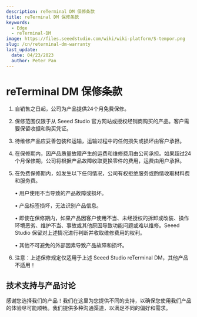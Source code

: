 ```yaml
---
description: reTerminal DM 保修条款
title: reTerminal DM 保修条款
keywords:
  - Edge
  - reTerminal-DM
image: https://files.seeedstudio.com/wiki/wiki-platform/S-tempor.png
slug: /cn/reterminal-dm-warranty
last_update:
  date: 04/23/2023
  author: Peter Pan
---
```

# reTerminal DM 保修条款

1. 自销售之日起，公司为产品提供24个月免费保修。
2. 保修范围仅限于从 Seeed Studio 官方网站或授权经销商购买的产品。客户需要保留收据和购买凭证。
3. 待维修产品应妥善包装和运输，运输过程中的任何损失或损坏由客户承担。
4. 在保修期内，因产品质量故障产生的运费和维修费用由公司承担。如果超过24个月保修期，公司将根据产品故障收取更换零件的费用，运费由用户承担。
5. 在免费保修期内，如发生以下任何情况，公司有权拒绝服务或酌情收取材料费和服务费。

    • 用户使用不当导致的产品故障或损坏。

    • 产品标签损坏，无法识别产品信息。

    • 即使在保修期内，如果产品因客户使用不当、未经授权的拆卸或改装、操作环境恶劣、维护不当、事故或其他原因导致功能问题或难以维修。Seeed Studio 保留对上述情况进行判断并收取维修费用的权利。

    • 其他不可避免的外部因素导致产品故障和损坏。

6. 注意：上述保修规定仅适用于上述 Seeed Studio reTerminal DM，其他产品不适用！

## 技术支持与产品讨论

感谢您选择我们的产品！我们在这里为您提供不同的支持，以确保您使用我们产品的体验尽可能顺畅。我们提供多种沟通渠道，以满足不同的偏好和需求。

<div class="button_tech_support_container">
<a href="https://forum.seeedstudio.com/" class="button_forum"></a> 
<a href="https://www.seeedstudio.com/contacts" class="button_email"></a>
</div>

<div class="button_tech_support_container">
<a href="https://discord.gg/eWkprNDMU7" class="button_discord"></a> 
<a href="https://github.com/Seeed-Studio/wiki-documents/discussions/69" class="button_discussion"></a>
</div>